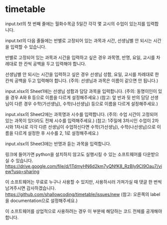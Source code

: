 # timetable
input.txt의 첫 번째 줄에는 월화수목금 5일간 각각 몇 교시의 수업이 있는지를 입력합니다.

input.txt의 다음 줄들에는 반별로 고정되어 있는 과목과 시간, 선생님별 안 되시는 시간을 입력할 수 있습니다.

반별로 고정되어 있는 과목과 시간을 입력하고 싶은 경우 과목명, 반명, 요일, 교시를 차례대로 한 칸씩 공백을 두고 입력해야 합니다.

선생님별 안 되시는 시간을 입력하고 싶은 경우 선생님 성함, 요일, 교시를 차례대로 한 칸씩 공백을 두고 입력해야 합니다.
(주의: 선생님과 과목은 이름이 같으면 안 됩니다.)

input.xlsx의 Sheet1에는 선생님 성함과 담당 과목을 입력합니다.
(주의: 동명이인이 있을 경우 A와 B 등으로 이름을 다르게 설정해주세요.)
(참고: 앞 반과 뒷 반의 담당 선생님이 다른 경우 수학(가선생님), 수학(나선생님) 등으로 이름을 다르게 설정해주세요.)

input.xlsx의 Sheet2에는 과목명과 시수를 입력합니다.
(주의: 수업 시간이 고정되어 있는 과목이 있더라도 전체 시수를 입력해주세요.)
(참고: 1주일에 3차시인 수업이 2차시와 1차시로 각각 다른 선생님이 수업하신다면 수학(가선생님), 수학(나선생님)으로 이름을 다르게 설정한 후 시수를 2, 1로 설정해주세요.)

input.xlsx의 Sheet3에는 반명과 듣는 과목을 입력합니다.

링크에 들어가면 python을 설치하지 않고도 실행시킬 수 있는 소프트웨어를 다운받으실 수 있습니다.
https://drive.google.com/file/d/1TdmyHN6d2km7yQNfK8_RzBIy9CI9Oau7/view?usp=sharing

이 소프트웨어는 무료로 누구나 사용할 수 있지만, 사용하시러 가져가실 때 댓글 한 번씩 남겨주시면 감사하겠습니다.
https://github.com/shallowcoding/timetable/issues/new
(참고: 오른쪽의 label을 documentation으로 설정해주세요.)

이 소프트웨어를 상업적으로 사용하려는 경우 이 부분에 해당하는 코드 전체를 공개해야 합니다.
